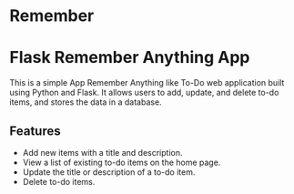 # Remember

# Flask Remember Anything App

This is a simple App Remember Anything like To-Do web application built using Python and Flask. It allows users to add, update, and delete to-do items, and stores the data in a database.

## Features

- Add new items with a title and description.
- View a list of existing to-do items on the home page.
- Update the title or description of a to-do item.
- Delete to-do items.


